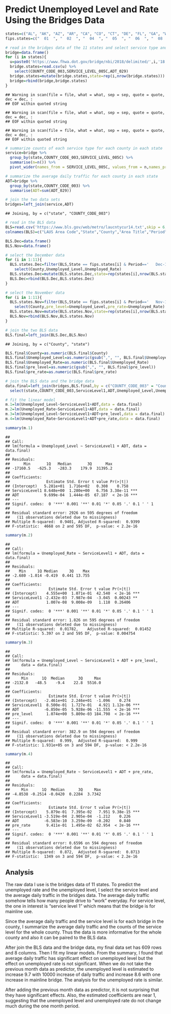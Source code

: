 Predict Unemployed Level and Rate Using the Bridges Data
================

``` r
states=c("AL", "AK", "AZ", "AR", "CA", "CO", "CT", "DE", "FL", "GA", "WI")
fips.states=c("  01  ", "  02  ", "  04  ", "  05  ", "  06  ", "  08  ", "  09  ", "  10  ", "  12  ", "  13  ", "  55  ")
```

``` r
# read in the bridges data of the 11 states and select service type and average daily traffic 
bridge=data.frame()
for (i in states){
  u=paste0('https://www.fhwa.dot.gov/bridge/nbi/2018/delimited/',i,'18.txt')
  bridge.states=read.csv(u) %>% 
    select(COUNTY_CODE_003,SERVICE_LEVEL_005C,ADT_029) 
  bridge.states=mutate(bridge.states,state=rep(i,nrow(bridge.states)))
  bridge=rbind(bridge,bridge.states)
} 
```

    ## Warning in scan(file = file, what = what, sep = sep, quote = quote, dec = dec, :
    ## EOF within quoted string
    
    ## Warning in scan(file = file, what = what, sep = sep, quote = quote, dec = dec, :
    ## EOF within quoted string
    
    ## Warning in scan(file = file, what = what, sep = sep, quote = quote, dec = dec, :
    ## EOF within quoted string

``` r
# summarize counts of each service type for each county in each state 
service=bridge %>% 
  group_by(state,COUNTY_CODE_003,SERVICE_LEVEL_005C) %>% 
  summarise(n=n()) %>% 
  pivot_wider(names_from = SERVICE_LEVEL_005C, values_from = n,names_prefix = 'ServiceLevel')

# summarize the average daily traffic for each county in each state
ADT=bridge %>% 
  group_by(state,COUNTY_CODE_003) %>% 
  summarise(ADT=sum(ADT_029))

# join the two data sets
bridges=left_join(service,ADT)
```

    ## Joining, by = c("state", "COUNTY_CODE_003")

``` r
# read in the BLS data
BLS=read.csv('https://www.bls.gov/web/metro/laucntycur14.txt',skip = 6,sep = '|',header = F,colClasses = 'character')
colnames(BLS)=c("LAUS Area Code","State","County","Area Title","Period","Civilian_Labor_Force","Employed","Unemployed_Level","Unemployed_Rate")

BLS.Dec=data.frame()
BLS.Nov=data.frame()

# select the December data
for (i in 1:11){
  BLS.states.Dec=filter(BLS,State == fips.states[i] & Period=='   Dec-18  ') %>% 
    select(County,Unemployed_Level,Unemployed_Rate)
  BLS.states.Dec=mutate(BLS.states.Dec,state=rep(states[i],nrow(BLS.states.Dec)))
  BLS.Dec=rbind(BLS.Dec,BLS.states.Dec)
}

# select the November data
for (i in 1:11){
  BLS.states.Nov=filter(BLS,State == fips.states[i] & Period=='   Nov-18  ') %>% 
    select(County,pre_level=Unemployed_Level,pre_rate=Unemployed_Rate)
  BLS.states.Nov=mutate(BLS.states.Nov,state=rep(states[i],nrow(BLS.states.Nov)))
  BLS.Nov=rbind(BLS.Nov,BLS.states.Nov)  
}

# join the two BLS data
BLS.final=left_join(BLS.Dec,BLS.Nov)
```

    ## Joining, by = c("County", "state")

``` r
BLS.final$County=as.numeric(BLS.final$County)
BLS.final$Unemployed_Level=as.numeric(gsub(",", "", BLS.final$Unemployed_Level))
BLS.final$Unemployed_Rate=as.numeric(BLS.final$Unemployed_Rate)
BLS.final$pre_level=as.numeric(gsub(",", "", BLS.final$pre_level))
BLS.final$pre_rate=as.numeric(BLS.final$pre_rate)
```

``` r
# join the BLS data and the bridge data
data.final=left_join(bridges,BLS.final,by = c("COUNTY_CODE_003" = "County","state")) %>% 
  select(state,COUNTY_CODE_003,ServiceLevel1,ADT,Unemployed_Level,Unemployed_Rate,pre_level,pre_rate)
```

``` r
# fit the linear model
m.1=lm(Unemployed_Level~ServiceLevel1+ADT,data = data.final)
m.2=lm(Unemployed_Rate~ServiceLevel1+ADT,data = data.final)
m.3=lm(Unemployed_Level~ServiceLevel1+ADT+pre_level,data = data.final)
m.4=lm(Unemployed_Rate~ServiceLevel1+ADT+pre_rate,data = data.final)
```

``` r
summary(m.1)
```

    ## 
    ## Call:
    ## lm(formula = Unemployed_Level ~ ServiceLevel1 + ADT, data = data.final)
    ## 
    ## Residuals:
    ##      Min       1Q   Median       3Q      Max 
    ## -17160.5   -625.3   -283.3    179.9  31395.2 
    ## 
    ## Coefficients:
    ##                Estimate Std. Error t value Pr(>|t|)    
    ## (Intercept)   5.281e+01  1.716e+02   0.308    0.758    
    ## ServiceLevel1 8.648e+00  1.280e+00   6.756 3.38e-11 ***
    ## ADT           9.699e-04  1.444e-05  67.187  < 2e-16 ***
    ## ---
    ## Signif. codes:  0 '***' 0.001 '**' 0.01 '*' 0.05 '.' 0.1 ' ' 1
    ## 
    ## Residual standard error: 2926 on 595 degrees of freedom
    ##   (11 observations deleted due to missingness)
    ## Multiple R-squared:  0.9401, Adjusted R-squared:  0.9399 
    ## F-statistic:  4668 on 2 and 595 DF,  p-value: < 2.2e-16

``` r
summary(m.2)
```

    ## 
    ## Call:
    ## lm(formula = Unemployed_Rate ~ ServiceLevel1 + ADT, data = data.final)
    ## 
    ## Residuals:
    ##    Min     1Q Median     3Q    Max 
    ## -2.680 -1.014 -0.419  0.441 13.755 
    ## 
    ## Coefficients:
    ##                 Estimate Std. Error t value Pr(>|t|)    
    ## (Intercept)    4.555e+00  1.071e-01  42.540  < 2e-16 ***
    ## ServiceLevel1 -2.432e-03  7.987e-04  -3.045  0.00243 ** 
    ## ADT            1.007e-08  9.008e-09   1.118  0.26406    
    ## ---
    ## Signif. codes:  0 '***' 0.001 '**' 0.01 '*' 0.05 '.' 0.1 ' ' 1
    ## 
    ## Residual standard error: 1.826 on 595 degrees of freedom
    ##   (11 observations deleted due to missingness)
    ## Multiple R-squared:  0.01782,    Adjusted R-squared:  0.01452 
    ## F-statistic: 5.397 on 2 and 595 DF,  p-value: 0.004754

``` r
summary(m.3)
```

    ## 
    ## Call:
    ## lm(formula = Unemployed_Level ~ ServiceLevel1 + ADT + pre_level, 
    ##     data = data.final)
    ## 
    ## Residuals:
    ##     Min      1Q  Median      3Q     Max 
    ## -2132.0   -48.5    -9.4    22.8  5516.0 
    ## 
    ## Coefficients:
    ##                 Estimate Std. Error t value Pr(>|t|)    
    ## (Intercept)   -2.461e+01  2.246e+01  -1.096    0.274    
    ## ServiceLevel1  8.500e-01  1.727e-01   4.921 1.12e-06 ***
    ## ADT           -6.850e-05  5.928e-06 -11.555  < 2e-16 ***
    ## pre_level      1.074e+00  5.809e-03 184.798  < 2e-16 ***
    ## ---
    ## Signif. codes:  0 '***' 0.001 '**' 0.01 '*' 0.05 '.' 0.1 ' ' 1
    ## 
    ## Residual standard error: 382.9 on 594 degrees of freedom
    ##   (11 observations deleted due to missingness)
    ## Multiple R-squared:  0.999,  Adjusted R-squared:  0.999 
    ## F-statistic: 1.931e+05 on 3 and 594 DF,  p-value: < 2.2e-16

``` r
summary(m.4)
```

    ## 
    ## Call:
    ## lm(formula = Unemployed_Rate ~ ServiceLevel1 + ADT + pre_rate, 
    ##     data = data.final)
    ## 
    ## Residuals:
    ##     Min      1Q  Median      3Q     Max 
    ## -4.8538 -0.2514 -0.0420  0.2284  3.7342 
    ## 
    ## Coefficients:
    ##                 Estimate Std. Error t value Pr(>|t|)    
    ## (Intercept)    5.879e-01  7.395e-02   7.951 9.38e-15 ***
    ## ServiceLevel1 -3.519e-04  2.905e-04  -1.212    0.226    
    ## ADT           -6.583e-10  3.259e-09  -0.202    0.840    
    ## pre_rate       9.411e-01  1.495e-02  62.954  < 2e-16 ***
    ## ---
    ## Signif. codes:  0 '***' 0.001 '**' 0.01 '*' 0.05 '.' 0.1 ' ' 1
    ## 
    ## Residual standard error: 0.6596 on 594 degrees of freedom
    ##   (11 observations deleted due to missingness)
    ## Multiple R-squared:  0.872,  Adjusted R-squared:  0.8713 
    ## F-statistic:  1349 on 3 and 594 DF,  p-value: < 2.2e-16

## Analysis

The raw data I use is the bridges data of 11 states. To predict the
unemployed rate and the unemployed level, I select the service level and
the average daily traffic in the bridges data. The average daily traffic
somehow tells how many people drive to “work” everyday. For service
level, the one in interest is “service level 1” which means that the
bridge is for mainline use.

Since the average daily traffic and the service level is for each bridge
in the county, I summarize the average daily traffic and the counts of
the service level for the whole county. Thus the data is more
informative for the whole county and also it can be paired to the BLS
data.

After join the BLS data and the bridge data, my final data set has 609
rows and 8 columns. Then I fit my linear models. From the summary, I
found that average daily traffic has significant effect on unemployed
level but the effect on unemployed rate is not significant. When we do
not take the previous month data as predictor, the unemployed level is
estimated to increase 9.7 with 10000 increase of daily traffic and
increase 8.6 with one increase in mainline bridge. The analysis for the
unemployed rate is similar.

After adding the previous month data as predictor, it is not surprising
that they have significant effects. Also, the estimated coefficients are
near 1, suggesting that the unemployed level and unemployed rate do not
change much during the one month period.
